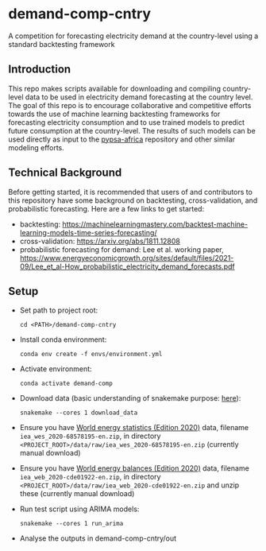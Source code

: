 # demand-comp-cntry
A competition for forecasting electricity demand at the country-level using a standard backtesting framework

## Introduction
This repo makes scripts available for downloading and compiling country-level data to be used in electricity demand forecasting at the country level. The goal of this repo is to encourage collaborative and competitive efforts towards the use of machine learning backtesting frameworks for forecasting electricity consumption and to use trained models to predict future consumption at the country-level. The results of such models can be used directly as input to the [pypsa-africa](https://github.com/pypsa-meets-africa/pypsa-africa) repository and other similar modeling efforts. 

## Technical Background
Before getting started, it is recommended that users of and contributors to this repository have some background on backtesting, cross-validation, and probabilistic forecasting. Here are a few links to get started:
* backtesting: https://machinelearningmastery.com/backtest-machine-learning-models-time-series-forecasting/
* cross-validation: https://arxiv.org/abs/1811.12808
* probabilistic forecasting for demand: Lee et al. working paper,  https://www.energyeconomicgrowth.org/sites/default/files/2021-09/Lee_et_al-How_probabilistic_electricity_demand_forecasts.pdf


## Setup
* Set path to project root:
  ~~~~
  cd <PATH>/demand-comp-cntry
  ~~~~

* Install conda environment:
  ~~~~
  conda env create -f envs/environment.yml
  ~~~~

* Activate environment:
  ~~~~
  conda activate demand-comp
  ~~~~

* Download data (basic understanding of snakemake purpose: [here](https://github.com/pypsa-meets-africa/pypsa-africa-hackathon/blob/hackathon2022/3_how_to_execute_the_workflow.ipynb)):
  ~~~~
  snakemake --cores 1 download_data
  ~~~~

* Ensure you have [World energy statistics (Edition 2020)](https://www.oecd-ilibrary.org/energy/data/iea-world-energy-statistics-and-balances_enestats-data-en#archive) data, filename `iea_wes_2020-68578195-en.zip`, in directory `<PROJECT_ROOT>/data/raw/iea_wes_2020-68578195-en.zip` (currently manual download)
* Ensure you have [World energy balances (Edition 2020)](https://www.oecd-ilibrary.org/energy/data/iea-world-energy-statistics-and-balances_enestats-data-en#archive) data, filename `iea_web_2020-cde01922-en.zip`, in directory `<PROJECT_ROOT>/data/raw/iea_web_2020-cde01922-en.zip` and unzip these (currently manual download)

* Run test script using ARIMA models:
  ~~~~
  snakemake --cores 1 run_arima
  ~~~~

* Analyse the outputs in demand-comp-cntry/out 
